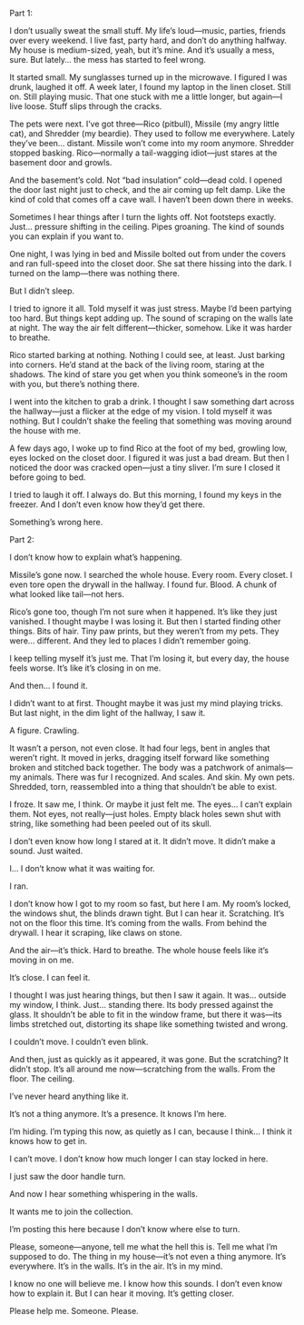 Part 1:

I don’t usually sweat the small stuff. My life’s loud—music, parties, friends over every weekend. I live fast, party hard, and don’t do anything halfway. My house is medium-sized, yeah, but it’s mine. And it’s usually a mess, sure. But lately… the mess has started to feel wrong.

It started small. My sunglasses turned up in the microwave. I figured I was drunk, laughed it off. A week later, I found my laptop in the linen closet. Still on. Still playing music. That one stuck with me a little longer, but again—I live loose. Stuff slips through the cracks.

The pets were next. I’ve got three—Rico (pitbull), Missile (my angry little cat), and Shredder (my beardie). They used to follow me everywhere. Lately they’ve been… distant. Missile won’t come into my room anymore. Shredder stopped basking. Rico—normally a tail-wagging idiot—just stares at the basement door and growls.

And the basement’s cold. Not “bad insulation” cold—dead cold. I opened the door last night just to check, and the air coming up felt damp. Like the kind of cold that comes off a cave wall. I haven’t been down there in weeks.

Sometimes I hear things after I turn the lights off. Not footsteps exactly. Just… pressure shifting in the ceiling. Pipes groaning. The kind of sounds you can explain if you want to.

One night, I was lying in bed and Missile bolted out from under the covers and ran full-speed into the closet door. She sat there hissing into the dark. I turned on the lamp—there was nothing there.

But I didn’t sleep.

I tried to ignore it all. Told myself it was just stress. Maybe I’d been partying too hard. But things kept adding up. The sound of scraping on the walls late at night. The way the air felt different—thicker, somehow. Like it was harder to breathe.

Rico started barking at nothing. Nothing I could see, at least. Just barking into corners. He’d stand at the back of the living room, staring at the shadows. The kind of stare you get when you think someone’s in the room with you, but there’s nothing there.

I went into the kitchen to grab a drink. I thought I saw something dart across the hallway—just a flicker at the edge of my vision. I told myself it was nothing. But I couldn’t shake the feeling that something was moving around the house with me.

A few days ago, I woke up to find Rico at the foot of my bed, growling low, eyes locked on the closet door. I figured it was just a bad dream. But then I noticed the door was cracked open—just a tiny sliver. I’m sure I closed it before going to bed.

I tried to laugh it off. I always do. But this morning, I found my keys in the freezer. And I don’t even know how they’d get there.

Something’s wrong here.

Part 2:

I don’t know how to explain what’s happening.

Missile’s gone now. I searched the whole house. Every room. Every closet. I even tore open the drywall in the hallway. I found fur. Blood. A chunk of what looked like tail—not hers.

Rico’s gone too, though I’m not sure when it happened. It’s like they just vanished. I thought maybe I was losing it. But then I started finding other things. Bits of hair. Tiny paw prints, but they weren’t from my pets. They were… different. And they led to places I didn’t remember going.

I keep telling myself it’s just me. That I’m losing it, but every day, the house feels worse. It’s like it’s closing in on me.

And then… I found it.

I didn’t want to at first. Thought maybe it was just my mind playing tricks. But last night, in the dim light of the hallway, I saw it.

A figure. Crawling.

It wasn’t a person, not even close. It had four legs, bent in angles that weren’t right. It moved in jerks, dragging itself forward like something broken and stitched back together. The body was a patchwork of animals—my animals. There was fur I recognized. And scales. And skin. My own pets. Shredded, torn, reassembled into a thing that shouldn’t be able to exist.

I froze. It saw me, I think. Or maybe it just felt me. The eyes… I can’t explain them. Not eyes, not really—just holes. Empty black holes sewn shut with string, like something had been peeled out of its skull.

I don’t even know how long I stared at it. It didn’t move. It didn’t make a sound. Just waited.

I… I don’t know what it was waiting for.

I ran.

I don’t know how I got to my room so fast, but here I am. My room’s locked, the windows shut, the blinds drawn tight. But I can hear it. Scratching. It’s not on the floor this time. It’s coming from the walls. From behind the drywall. I hear it scraping, like claws on stone.

And the air—it’s thick. Hard to breathe. The whole house feels like it’s moving in on me.

It’s close. I can feel it.

I thought I was just hearing things, but then I saw it again. It was… outside my window, I think. Just… standing there. Its body pressed against the glass. It shouldn’t be able to fit in the window frame, but there it was—its limbs stretched out, distorting its shape like something twisted and wrong.

I couldn’t move. I couldn’t even blink.

And then, just as quickly as it appeared, it was gone. But the scratching? It didn’t stop. It’s all around me now—scratching from the walls. From the floor. The ceiling.

I’ve never heard anything like it.

It’s not a thing anymore. It’s a presence. It knows I’m here.

I’m hiding. I’m typing this now, as quietly as I can, because I think… I think it knows how to get in.

I can’t move. I don’t know how much longer I can stay locked in here.

I just saw the door handle turn.

And now I hear something whispering in the walls.

It wants me to join the collection.

I’m posting this here because I don’t know where else to turn.

Please, someone—anyone, tell me what the hell this is. Tell me what I’m supposed to do. The thing in my house—it’s not even a thing anymore. It’s everywhere. It’s in the walls. It’s in the air. It’s in my mind.

I know no one will believe me. I know how this sounds. I don’t even know how to explain it. But I can hear it moving. It’s getting closer.

Please help me. Someone. Please.